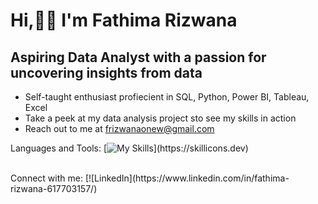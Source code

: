 # Hi,🙋‍♀️ I'm Fathima Rizwana
## Aspiring Data Analyst with a passion for uncovering insights from data

* Self-taught enthusiast profiecient in SQL, Python, Power BI, Tableau, Excel <br>
* Take a peek at my data analysis project sto see my skills in action <br>
* Reach out to me at frizwanaonew@gmail.com <br>

Languages and Tools:
[![My Skills](https://skillicons.dev/icons?i=mysql,py,)](https://skillicons.dev)

<br>
Connect with me:
 [![LinkedIn](https://www.linkedin.com/in/fathima-rizwana-617703157/) 


